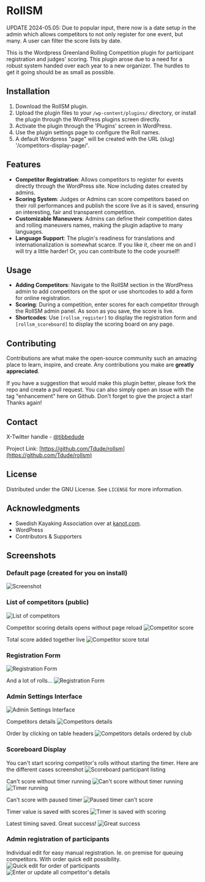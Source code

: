 # RollSM
UPDATE 2024-05.05: Due to popular input, there now is a date setup in the admin which allows competitors to not only register for one event, but many. A user can filter the score lists by date.

This is the Wordpress Greenland Rolling Competition plugin for participant registration and judges' scoring. 
This plugin arose due to a need for a robust system handed over each year to a new organizer. The hurdles to get it going should be as small as possible.


## Installation

1. Download the RollSM plugin.
2. Upload the plugin files to your `/wp-content/plugins/` directory, or install the plugin through the WordPress plugins screen directly.
3. Activate the plugin through the 'Plugins' screen in WordPress.
4. Use the plugin settings page to configure the Roll names.
5. A default Wordpress "page" will be created with the URL (slug) '/competitors-display-page/'.


## Features

- **Competitor Registration**: Allows competitors to register for events directly through the WordPress site. Now including dates created by admins.
- **Scoring System**: Judges or Admins can score competitors based on their roll performances and publish the score live as it is saved, ensuring an interesting, fair and transparent competition.
- **Customizable Maneuvers**: Admins can define their competition dates and rolling maneuvers names, making the plugin adaptive to many languages.
- **Language Support**: The plugin's readiness for translations and internationalization is somewhat scarce. If you like it, cheer me on and I will try a little harder! Or, you can contribute to the code yourself!


## Usage

- **Adding Competitors**: Navigate to the RollSM section in the WordPress admin to add competitors on the spot or use shortcodes to add a form for online registration.
- **Scoring**: During a competition, enter scores for each competitor through the RollSM admin panel. As soon as you save, the score is live.
- **Shortcodes**: Use `[rollsm_register]` to display the registration form and `[rollsm_scoreboard]` to display the scoring board on any page.



## Contributing

Contributions are what make the open-source community such an amazing place to learn, inspire, and create. Any contributions you make are **greatly appreciated**.

If you have a suggestion that would make this plugin better, please fork the repo and create a pull request. You can also simply open an issue with the tag "enhancement" here on Github.
Don't forget to give the project a star! Thanks again!


## Contact

X-Twitter handle - [@tibbedude](https://twitter.com/Tibbedude)

Project Link: [https://github.com/Tdude/rollsm](https://github.com/Tdude/rollsm)


## License

Distributed under the GNU License. See `LICENSE` for more information.


## Acknowledgments

- Swedish Kayaking Association over at [kanot.com](https://kanot.com).
- WordPress
- Contributors & Supporters



## Screenshots

### Default page (created for you on install)
![Screenshot](plugins/screenshots/Screenshot%202024-02-24%20at%2023.30.27.png "Default page explaining text")


### List of competitors (public)
![List of competitors](plugins/screenshots/Screenshot%202024-02-24%20at%2023.32.32.png "List of competitors")

Competitor scoring details opens without page reload
![Competitor score](plugins/screenshots/Screenshot%202024-02-24%20at%2023.33.32.png "Competitor score")

Total score added together live
![Competitor score total](plugins/screenshots/Screenshot%202024-02-24%20at%2023.33.39.png "Competitor score total")


### Registration Form
![Registration Form](plugins/screenshots/Screenshot%202024-02-24%20at%2023.34.15.png "Registration Form Screenshot")

And a lot of rolls...
![Registration Form](plugins/screenshots/Screenshot%202024-02-24%20at%2023.34.27.png "Registration Form Screenshot")


### Admin Settings Interface
![Admin Settings Interface](plugins/screenshots/Screenshot%202024-02-24%20at%2023.37.27.png "Admin Settings Interface Screenshot")

Competitors details
![Competitors details](plugins/screenshots/Screenshot%202024-02-24%20at%2023.37.44.png "Competitors details")

Order by clicking on table headers
![Competitors details ordered by club](plugins/screenshots/Screenshot%202024-02-24%20at%2023.37.57.png "Competitors details ordered by club")


### Scoreboard Display
You can't start scoring competitor's rolls without starting the timer. Here are the different cases screenshot
![Scoreboard participant listing](plugins/screenshots/Screenshot%202024-02-24%20at%2023.38.14.png "Scoreboard participant listing")

Can't score without timer running
![Can't score without timer running](plugins/screenshots/Screenshot%202024-02-24%20at%2023.38.23.png "Can't score without timer running")
![Timer running](plugins/screenshots/Screenshot%202024-02-24%20at%2023.38.28.png "Timer running")

Can't score with paused timer
![Paused timer can't score](plugins/screenshots/Screenshot%202024-02-24%20at%2023.39.23.png "Paused timer can't score")

Timer value is saved with scores
![Timer is saved with scoring](plugins/screenshots/Screenshot%202024-02-24%20at%2023.39.33.png "Timer is saved with scoring")

Latest timing saved. Great success!
![Great success](plugins/screenshots/Screenshot%202024-02-24%20at%2023.39.55.png "Great success")


### Admin registration of participants 
Individual edit for easy manual registration. Ie. on premise for queuing competitors. With order quick edit possibility. 
![Quick edit for order of participants](plugins/screenshots/Screenshot%202024-02-24%20at%2023.42.09.png "Quick edit for order of participants")
![Enter or update all competitor's details](plugins/screenshots/Screenshot%202024-02-24%20at%2023.43.16.png "Enter or update all competitor's details")
